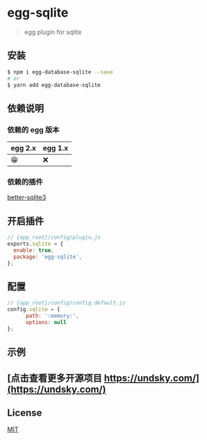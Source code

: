 # egg-sqlite

> egg plugin for sqlite
## 安装

```bash
$ npm i egg-database-sqlite --save
# or
$ yarn add egg-database-sqlite
```

## 依赖说明

### 依赖的 egg 版本

egg 2.x | egg 1.x
--- | ---
😁 | ❌

### 依赖的插件

[better-sqlite3](https://github.com/JoshuaWise/better-sqlite3)

## 开启插件

```js
// {app_root}/config/plugin.js
exports.sqlite = {
  enable: true,
  package: 'egg-sqlite',
};
```

## 配置

```js
// {app_root}/config/config.default.js
config.sqlite = {
      path: ':memory:',
      options: null
};
```

## 示例

## [点击查看更多开源项目 https://undsky.com/](https://undsky.com/)

## License

[MIT](LICENSE)